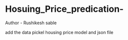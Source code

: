# Hosuing_Price_predication-
Author - Rushikesh sable 

add the data pickel housing price model and json file 
